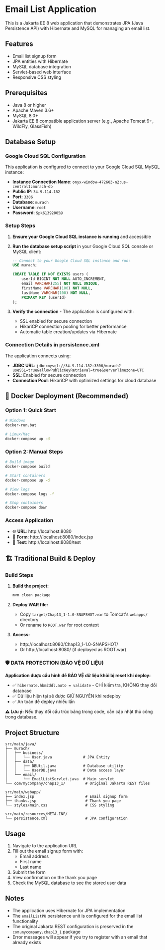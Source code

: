 # Email List Application

This is a Jakarta EE 8 web application that demonstrates JPA (Java Persistence API) with Hibernate and MySQL for managing an email list.

## Features

- Email list signup form
- JPA entities with Hibernate
- MySQL database integration
- Servlet-based web interface
- Responsive CSS styling

## Prerequisites

- Java 8 or higher
- Apache Maven 3.6+
- MySQL 8.0+
- Jakarta EE 8 compatible application server (e.g., Apache Tomcat 9+, WildFly, GlassFish)

## Database Setup

### Google Cloud SQL Configuration

This application is configured to connect to your Google Cloud SQL MySQL instance:

- **Instance Connection Name**: `onyx-window-472603-n2:us-central1:murach-db`
- **Public IP**: `34.9.114.182`
- **Port**: `3306`
- **Database**: `murach`
- **Username**: `root`
- **Password**: `Spk61392005@`

### Setup Steps

1. **Ensure your Google Cloud SQL instance is running** and accessible
2. **Run the database setup script** in your Google Cloud SQL console or MySQL client:

   ```sql
   -- Connect to your Google Cloud SQL instance and run:
   USE murach;

   CREATE TABLE IF NOT EXISTS users (
       userId BIGINT NOT NULL AUTO_INCREMENT,
       email VARCHAR(255) NOT NULL UNIQUE,
       firstName VARCHAR(100) NOT NULL,
       lastName VARCHAR(100) NOT NULL,
       PRIMARY KEY (userId)
   );
   ```

3. **Verify the connection** - The application is configured with:
   - SSL enabled for secure connection
   - HikariCP connection pooling for better performance
   - Automatic table creation/updates via Hibernate

### Connection Details in persistence.xml

The application connects using:

- **JDBC URL**: `jdbc:mysql://34.9.114.182:3306/murach?useSSL=true&allowPublicKeyRetrieval=true&serverTimezone=UTC`
- **SSL**: Enabled for secure connection
- **Connection Pool**: HikariCP with optimized settings for cloud database

## 🐳 Docker Deployment (Recommended)

### Option 1: Quick Start
```bash
# Windows
docker-run.bat

# Linux/Mac
docker-compose up -d
```

### Option 2: Manual Steps
```bash
# Build image
docker-compose build

# Start containers
docker-compose up -d

# View logs
docker-compose logs -f

# Stop containers
docker-compose down
```

### Access Application
- 🌐 **URL**: http://localhost:8080
- 📝 **Form**: http://localhost:8080/index.jsp
- 🧪 **Test**: http://localhost:8080/test

## 🏗️ Traditional Build & Deploy

### Build Steps

1. **Build the project:**
   ```bash
   mvn clean package
   ```

2. **Deploy WAR file:**
   - Copy `target/Chap13_1-1.0-SNAPSHOT.war` to Tomcat's `webapps/` directory
   - Or rename to `ROOT.war` for root context

3. **Access:**
   - http://localhost:8080/Chap13_1-1.0-SNAPSHOT/
   - Or http://localhost:8080/ (if deployed as ROOT.war)

### 🛡️ DATA PROTECTION (BẢO VỆ DỮ LIỆU)

**Application được cấu hình để BẢO VỆ dữ liệu khỏi bị reset khi deploy:**

- ✅ `hibernate.hbm2ddl.auto = validate` - CHỈ kiểm tra, KHÔNG thay đổi database
- ✅ Dữ liệu hiện tại sẽ được GIỮ NGUYÊN khi redeploy
- ✅ An toàn để deploy nhiều lần

**⚠️ Lưu ý:** Nếu thay đổi cấu trúc bảng trong code, cần cập nhật thủ công trong database.

## Project Structure

```
src/main/java/
├── murach/
│   ├── business/
│   │   └── User.java              # JPA Entity
│   ├── data/
│   │   ├── DBUtil.java            # Database utility
│   │   └── UserDB.java            # Data access layer
│   └── email/
│       └── EmailListServlet.java  # Main servlet
└── com/mycompany/chap13_1/         # Original Jakarta REST files

src/main/webapp/
├── index.jsp                       # Email signup form
├── thanks.jsp                      # Thank you page
└── styles/main.css                 # CSS styling

src/main/resources/META-INF/
└── persistence.xml                 # JPA configuration
```

## Usage

1. Navigate to the application URL
2. Fill out the email signup form with:
   - Email address
   - First name
   - Last name
3. Submit the form
4. View confirmation on the thank you page
5. Check the MySQL database to see the stored user data

## Notes

- The application uses Hibernate for JPA implementation
- The `emailListPU` persistence unit is configured for the email list functionality
- The original Jakarta REST configuration is preserved in the `com.mycompany.chap13_1` package
- Error messages will appear if you try to register with an email that already exists
